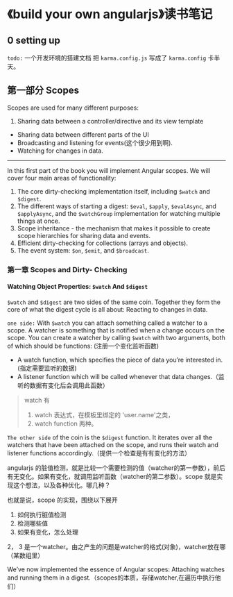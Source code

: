 # 《build your own angularjs》读书笔记

## 0  setting up
`todo:` 一个开发环境的搭建文档
把 `karma.config.js` 写成了 `karma.config` 卡半天。

## 第一部分 Scopes

Scopes are used for many different purposes:1. Sharing data between a controller/directive and its view template- Sharing data between different parts of the UI- Broadcasting and listening for events(这个很少用到啊).- Watching for changes in data.

----

In this first part of the book you will implement Angular scopes. We will cover four main areas of functionality:1. The core dirty-checking implementation itself, including `$watch` and `$digest`.2. The different ways of starting a digest: `$eval`, `$apply`, `$evalAsync`, and `$applyAsync`, andthe `$watchGroup` implementation for watching multiple things at once.3. Scope inheritance - the mechanism that makes it possible to create scope hierarchies for sharing data and events.4. Efficient dirty-checking for collections (arrays and objects).5. The event system: `$on`, `$emit`, and `$broadcast`.



### 第一章 Scopes and Dirty- Checking
#### Watching Object Properties: `$watch` And `$digest`

 `$watch` and `$digest` are two sides of the same coin. Together they form the core of what the digest cycle is all about: Reacting to changes in data.
 
 `one side:` With `$watch` you can attach something called a watcher to a scope. A watcher is something that is notified when a change occurs on the scope. You can create a watcher by calling `$watch` with two arguments, both of which should be functions: (注册一个变化监听函数)
 
 - A watch function, which specifies the piece of data you’re interested in.(指定需要监听的数据) - A listener function which will be called whenever that data changes.（监听的数据有变化后会调用此函数）

>  watch 有 
> 	1. watch 表达式，在模板里绑定的 'user.name'之类， 
> 	2. watch function 
> 	两种。

`The other side` of the coin is the `$digest` function. It iterates over all the watchers that have been attached on the scope, and runs their watch and listener functions accordingly.（提供一个检查是有有变化的方法）

angularjs 的脏值检测，就是比较一个需要检测的值（watcher的第一参数），前后有无变化。如果有变化，就调用监听函数（watcher的第二参数）。scope 就是实现这个想法，以及各种优化。哪几种？


也就是说，scope 的实现，围绕以下展开

1. 如何执行脏值检测
2. 检测哪些值
3. 如果有变化，怎么处理

2， 3 是一个watcher。由之产生的问题是watcher的格式(对象)，watcher放在哪（某数组里）


We’ve now implemented the essence of Angular scopes: Attaching watches and running them in a digest.（scopes的本质，存储watcher,在遍历中执行他们）


